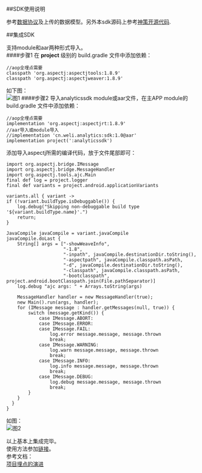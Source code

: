 ##SDK使用说明

参考[数据协议](protocol.md)及上传的数据模型。另外本sdk源码上参考[神策开源代码](https://github.com/sensorsdata/sa-sdk-android).

##集成SDK

支持module和aar两种形式导入。  
####步骤1
在 **project** 级别的 build.gradle 文件中添加依赖：

    
    //aop全埋点需要
    classpath 'org.aspectj:aspectjtools:1.8.9'
    classpath 'org.aspectj:aspectjweaver:1.8.9'
    
如下图：  
![图1](http://img2033.static.suishenyun.net/e79c3b8f01a693b60e8a69616a4f35fb/390aeec83ecdc67b39f439cdca6acfd3.png!w480.jpg)
####步骤2 
导入analyticssdk module或aar文件，在主APP module的 build.gradle 文件中添加依赖：  


    //aop全埋点需要
    implementation 'org.aspectj:aspectjrt:1.8.9'
    //aar导入或module导入
    //implementation 'cn.weli.analytics:sdk:1.0@aar'
    implementation project(':analyticssdk')
    
添加导入aspectj所需的编译代码，放于文件尾部即可：    

    
    import org.aspectj.bridge.IMessage
    import org.aspectj.bridge.MessageHandler
    import org.aspectj.tools.ajc.Main
    final def log = project.logger
    final def variants = project.android.applicationVariants

    variants.all { variant ->
    if (!variant.buildType.isDebuggable()) {
        log.debug("Skipping non-debuggable build type '${variant.buildType.name}'.")
        return;
    }

    JavaCompile javaCompile = variant.javaCompile
    javaCompile.doLast {
        String[] args = ["-showWeaveInfo",
                         "-1.8",
                         "-inpath", javaCompile.destinationDir.toString(),
                         "-aspectpath", javaCompile.classpath.asPath,
                         "-d", javaCompile.destinationDir.toString(),
                         "-classpath", javaCompile.classpath.asPath,
                         "-bootclasspath", project.android.bootClasspath.join(File.pathSeparator)]
        log.debug "ajc args: " + Arrays.toString(args)

        MessageHandler handler = new MessageHandler(true);
        new Main().run(args, handler);
        for (IMessage message : handler.getMessages(null, true)) {
            switch (message.getKind()) {
                case IMessage.ABORT:
                case IMessage.ERROR:
                case IMessage.FAIL:
                    log.error message.message, message.thrown
                    break;
                case IMessage.WARNING:
                    log.warn message.message, message.thrown
                    break;
                case IMessage.INFO:
                    log.info message.message, message.thrown
                    break;
                case IMessage.DEBUG:
                    log.debug message.message, message.thrown
                    break;
            }
        }
      }
    }
如图：     
![图2](http://img2033.static.suishenyun.net/e79c3b8f01a693b60e8a69616a4f35fb/6e38d99af2f9409ac8f429d8c1c5be8d.png!w480.jpg)

以上基本上集成完毕。  
使用方法参加[链接](使用方法文档.md)。  
参考文档：  
[项目埋点的演进](http://wiki.weli.cn/archives/4501)
